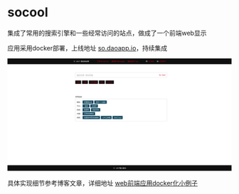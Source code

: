 # socool
集成了常用的搜索引擎和一些经常访问的站点，做成了一个前端web显示

应用采用docker部署，上线地址 [so.daoapp.io](http://so.daoapp.io)，持续集成

![socool_docker_demo](https://github.com/v4if/socool/raw/master/2016-09-30-161237.png)

具体实现细节参考博客文章，详细地址 [web前端应用docker化小例子](https://v4if.github.io/2016/SoCool_Docker_Demo/)
